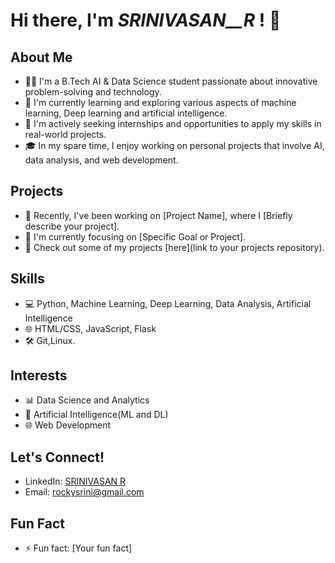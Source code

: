 # Hi there, I'm _SRINIVASAN__R_ ! 👋

## About Me

- 👨‍💻 I'm a B.Tech AI & Data Science student passionate about innovative problem-solving and technology.
- 🌱 I'm currently learning and exploring various aspects of machine learning, Deep learning and artificial intelligence.
- 💼 I'm actively seeking internships and opportunities to apply my skills in real-world projects.
- 🎓 In my spare time, I enjoy working on personal projects that involve AI, data analysis, and web development.

## Projects

- 🚀 Recently, I've been working on [Project Name], where I [Briefly describe your project].
- 🔭 I'm currently focusing on [Specific Goal or Project].
- 🌟 Check out some of my projects [here](link to your projects repository).

## Skills

- 💻 Python, Machine Learning, Deep Learning, Data Analysis, Artificial Intelligence
- 🌐 HTML/CSS, JavaScript, Flask
- 🛠️ Git,Linux.

## Interests

- 📊 Data Science and Analytics
- 🤖 Artificial Intelligence(ML and DL)
- 🌐 Web Development

## Let's Connect!

- LinkedIn: [SRINIVASAN R](https://www.linkedin.com/in/srinivasan-r-02766322a)
- Email: [rockysrini@gmail.com](mailto:rockysrini70@gmail.com)

## Fun Fact

- ⚡ Fun fact: [Your fun fact]

